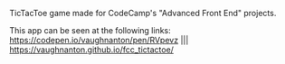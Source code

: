 TicTacToe game made for CodeCamp's "Advanced Front End" projects.

This app can be seen at the following links: https://codepen.io/vaughnanton/pen/RVpevz ||| https://vaughnanton.github.io/fcc_tictactoe/
